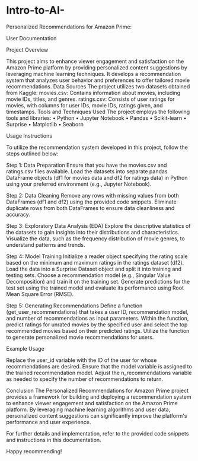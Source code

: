 # Intro-to-AI-
Personalized Recommendations for Amazon Prime:

User Documentation

Project Overview

This project aims to enhance viewer engagement and satisfaction on the Amazon Prime platform by providing personalized content suggestions by leveraging machine learning techniques. It develops a recommendation system that analyzes user behavior and preferences to offer tailored movie recommendations.
Data Sources
The project utilizes two datasets obtained from Kaggle:
movies.csv: Contains information about movies, including movie IDs, titles, and genres.
ratings.csv: Consists of user ratings for movies, with columns for user IDs, movie IDs, ratings given, and timestamps.
Tools and Techniques Used
The project employs the following tools and libraries:
•	Python
•	Jupyter Notebook
•	Pandas
•	Scikit-learn
•	Surprise
•	Matplotlib
•	Seaborn

Usage Instructions

To utilize the recommendation system developed in this project, follow the steps outlined below:

Step 1: Data Preparation
Ensure that you have the movies.csv and ratings.csv files available.
Load the datasets into separate pandas DataFrame objects (df1 for movies data and df2 for ratings data) in Python using your preferred environment (e.g., Jupyter Notebook).

Step 2: Data Cleaning
Remove any rows with missing values from both DataFrames (df1 and df2) using the provided code snippets.
Eliminate duplicate rows from both DataFrames to ensure data cleanliness and accuracy.

Step 3: Exploratory Data Analysis (EDA)
Explore the descriptive statistics of the datasets to gain insights into their distributions and characteristics.
Visualize the data, such as the frequency distribution of movie genres, to understand patterns and trends.

Step 4: Model Training
Initialize a reader object specifying the rating scale based on the minimum and maximum ratings in the ratings dataset (df2).
Load the data into a Surprise Dataset object and split it into training and testing sets.
Choose a recommendation model (e.g., Singular Value Decomposition) and train it on the training set.
Generate predictions for the test set using the trained model and evaluate its performance using Root Mean Square Error (RMSE).

Step 5: Generating Recommendations
Define a function (get_user_recommendations) that takes a user ID, recommendation model, and number of recommendations as input parameters.
Within the function, predict ratings for unrated movies by the specified user and select the top recommended movies based on their predicted ratings.
Utilize the function to generate personalized movie recommendations for users.

Example Usage
  
Replace the user_id variable with the ID of the user for whose recommendations are desired. Ensure that the model variable is assigned to the trained recommendation model. Adjust the n_recommendations variable as needed to specify the number of recommendations to return.

Conclusion
The Personalized Recommendations for Amazon Prime project provides a framework for building and deploying a recommendation system to enhance viewer engagement and satisfaction on the Amazon Prime platform. By leveraging machine learning algorithms and user data, personalized content suggestions can significantly improve the platform's performance and user experience.

For further details and implementation, refer to the provided code snippets and instructions in this documentation. 

Happy recommending!

